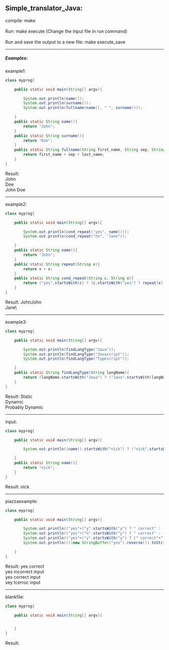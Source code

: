 ## Simple_translator_Java:

compile: make\
\
Run: make execute (Change the input file in run command)\
\
Run and save the output to a new file: make execute_save

----------------------------------------------------------------------------------------------------------------------------------

##### Examples:

example1:
```java
class myprog{

	public static void main(String[] argv){

		System.out.println(name());
		System.out.println(surname());
		System.out.println(fullname(name(), " ", surname()));

	}
	public static String name(){
		return "John";
	}
	public static String surname(){
		return "Doe";
	}
	public static String fullname(String first_name, String sep, String last_name){
		return first_name + sep + last_name;
	}
}
```
Result: 
\
John\
Doe\
John Doe

----------------------------------------------------------------------------------------------------------------------------------
example2: 
```java
class myprog{

	public static void main(String[] argv){

		System.out.println(cond_repeat("yes", name()));
		System.out.println(cond_repeat("no", "Jane"));

	}
	public static String name(){
		return "John";
	}
	public static String repeat(String x){
		return x + x;
	}
	public static String cond_repeat(String c, String x){
		return ("yes".startsWith(c) ? (c.startsWith("yes") ? repeat(x) : x) : x);
	}
}
```
Result: 
JohnJohn\
Jane\

----------------------------------------------------------------------------------------------------------------------------------
example3:
```java
class myprog{

	public static void main(String[] argv){

		System.out.println(findLangType("Java"));
		System.out.println(findLangType("Javascript"));
		System.out.println(findLangType("Typescript"));

	}
	public static String findLangType(String langName){
		return (langName.startsWith("Java") ? ("Java".startsWith(langName) ? "Static" : (((new StringBuffer(langName).reverse()).toString()).startsWith(((new StringBuffer("script").reverse()).toString())) ? "Dynamic" : "Unknown")) : (((new StringBuffer(langName).reverse()).toString()).startsWith(((new StringBuffer("script").reverse()).toString())) ? "Probably Dynamic" : "Unknown"));
	}
}
```
Result:
Static\
Dynamic\
Probably Dynamic

----------------------------------------------------------------------------------------------------------------------------------
input:
```java
class myprog{

	public static void main(String[] argv){

		System.out.println((name().startsWith("nick") ? ("nick".startsWith(name()) ? "nick" : "unknown") : "unknown"));

	}
	public static String name(){
		return "nick";
	}
}
```
Result:
nick

----------------------------------------------------------------------------------------------------------------------------------
piazzaexample: 
```java
class myprog{

	public static void main(String[] argv){

		System.out.println(("yes"+("y".startsWith("y") ? " correct" : (" incorrect"+" input"))));
		System.out.println(("yes"+("n".startsWith("y") ? " correct" : (" incorrect"+" input"))));
		System.out.println(("yes"+("y".startsWith("y") ? (" correct"+" input") : " incorrect")));
		System.out.println((((new StringBuffer("yes").reverse()).toString())+("y".startsWith("y") ? (((new StringBuffer("correct ").reverse()).toString())+" input") : " incorrect")));

	}
}
```
Result: 
yes correct\
yes incorrect input\
yes correct input\
sey tcerroc input

----------------------------------------------------------------------------------------------------------------------------------
blankfile:
```java
class myprog{

	public static void main(String[] argv){


	}
}
```
Result: 



